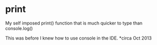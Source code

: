 # print
My self imposed print() function that is much quicker to type than console.log()

This was before I knew how to use console in the IDE. 
*circa Oct 2013
